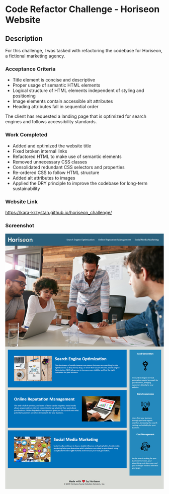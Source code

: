 # Code Refactor Challenge - Horiseon Website #

## Description ##

For this challenge, I was tasked with refactoring the codebase for Horiseon, a fictional marketing agency. 

### Acceptance Criteria ###

* Title element is concise and descriptive
* Proper usage of semantic HTML elements
* Logical structure of HTML elements independent of styling and positioning
* Image elements contain accessible alt attributes
* Heading attributes fall in sequential order

The client has requested a landing page that is optimized for search engines and follows accessibility standards.

### Work Completed ###

* Added and optimized the website title
* Fixed broken internal links
* Refactored HTML to make use of semantic elements
* Removed unnecessary CSS classes
* Consolidated redundant CSS selectors and properties
* Re-ordered CSS to follow HTML structure
* Added alt attributes to images
* Applied the DRY principle to improve the codebase for long-term sustainability

### Website Link ###
https://kara-krzystan.github.io/horiseon_challenge/

### Screenshot ###

![screenshot](/assets/images/screenshot_horiseon.jpg)
